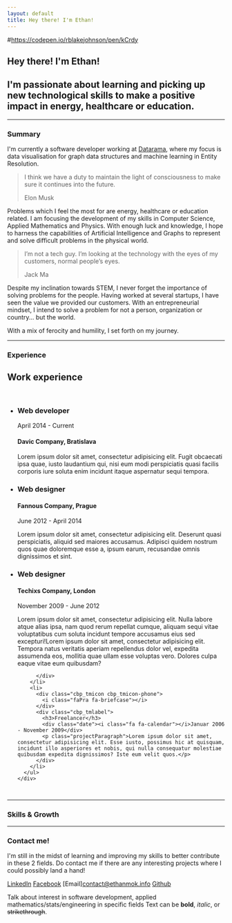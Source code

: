 ```yaml
---
layout: default
title: Hey there! I'm Ethan!
---
```

#https://codepen.io/rblakejohnson/pen/kCrdy
## [](#header-2) **Hey there!** I'm Ethan!

## [](#header-2)I'm passionate about learning and picking up new technological skills to make a positive impact in energy, healthcare or education.

* * *

### [](#header-3) Summary

 I'm currently a software developer working at [Datarama](htttp://www.datarama.com), where my focus is data visualisation for graph data structures and machine learning in Entity Resolution. 

> I think we have a duty to maintain the light of consciousness to make sure it continues into the future. 
>
> Elon Musk

Problems which I feel the most for are energy, healthcare or education related. I am focusing the development of my skills in Computer Science, Applied Mathematics and Physics. With enough luck and knowledge, I hope to harness the capabilities of Artificial Intelligence and Graphs to represent and solve difficult problems in the physical world.

>I’m not a tech guy. I’m looking at the technology with the eyes of my customers, normal people’s eyes.
>
> Jack Ma

Despite my inclination towards STEM, I never forget the importance of solving problems for the people. Having worked at several startups, I have seen the value we provided our customers. With an entrepreneurial mindset, I intend to solve a problem for not a person, organization or country... but the world. 

With a mix of ferocity and humility, I set forth on my journey.

* * *

### [](#header-3) Experience

<div id="workexperience" class="sectionClass">
  <div class="row ">
    <div class="sectiontitle">
      <h2>Work experience</h2>
      <span class="headerLine"></span>
    </div>
    <div class="fullWidth eight columns">
      <ul class="cbp_tmtimeline">
        <li>
          <div class="cbp_tmicon cbp_tmicon-phone">
            <i class="faPra fa-briefcase"></i>
          </div>
          <div class="cbp_tmlabel">
            <h3>Web developer</h3>
            <div class="date">
              <i class="fa fa-calendar"></i>April 2014 - Current
            </div>
            <h4><i class="fa fa-flag"></i>Davic Company, Bratislava</h4>
            <p class="projectParagraph">Lorem ipsum dolor sit amet, consectetur adipisicing elit. Fugit obcaecati ipsa quae, iusto laudantium qui, nisi eum modi perspiciatis quasi facilis corporis iure soluta enim incidunt itaque aspernatur sequi tempora.</p>
          </div>
        </li>
        <li>
          <div class="cbp_tmicon cbp_tmicon-screen">
            <i class="faPra fa-briefcase"></i>
          </div>
          <div class="cbp_tmlabel">
            <h3>Web designer</h3>
            <h4><i class="fa fa-flag"></i>Fannous Company, Prague</h4>
            <div class="date"><i class="fa fa-calendar"></i>June 2012 - April 2014</div>
            <p class="projectParagraph">Lorem ipsum dolor sit amet, consectetur adipisicing elit. Deserunt quasi perspiciatis, aliquid sed maiores accusamus. Adipisci quidem nostrum quos quae doloremque esse a, ipsum earum, recusandae omnis dignissimos et sint.</p>
          </div>
        </li>
        <li>
          <div class="cbp_tmicon cbp_tmicon-mail">
            <i class="faPra fa-briefcase"></i>
          </div>
          <div class="cbp_tmlabel">
            <h3>Web designer</h3>
            <h4><i class="fa fa-flag"></i>Techixs Company, London</h4>
            <div class="date"><i class="fa fa-calendar"></i>November 2009 - June 2012</div>
            <p class="projectParagraph">Lorem ipsum dolor sit amet, consectetur adipisicing elit. Nulla labore atque alias ipsa, nam quod rerum repellat cumque, aliquam sequi vitae voluptatibus cum soluta incidunt tempore accusamus eius sed excepturi!Lorem ipsum dolor sit amet,
              consectetur adipisicing elit. Tempora natus veritatis aperiam repellendus dolor vel, expedita assumenda eos, mollitia quae ullam esse voluptas vero. Dolores culpa eaque vitae eum quibusdam?</p>

          </div>
        </li>
        <li>
          <div class="cbp_tmicon cbp_tmicon-phone">
            <i class="faPra fa-briefcase"></i>
          </div>
          <div class="cbp_tmlabel">
            <h3>Freelancer</h3>
            <div class="date"><i class="fa fa-calendar"></i>Januar 2006 - November 2009</div>
            <p class="projectParagraph">Lorem ipsum dolor sit amet, consectetur adipisicing elit. Esse iusto, possimus hic at quisquam, incidunt illo asperiores et nobis, qui nulla consequatur molestiae quibusdam expedita dignissimos? Iste eum velit quos.</p>
          </div>
        </li>
      </ul>
    </div>
  </div>
</div>

* * *


### [](#header-3) Skills & Growth

* * *

### [](#header-3)Contact me!
I'm still in the midst of learning and improving my skills to better contribute in these 2 fields. Do contact me if there are any interesting projects where I could possibly land a hand!

[LinkedIn](www.linkedin.com/ethanmok) [Facebook](www.facebook.com/mokmf) [Email]contact@ethanmok.info [Github](www.github.com/EthanMMF.github.io)

Talk about interest in software development, applied mathematics/stats/engineering in specific fields
Text can be **bold**, _italic_, or ~~strikethrough~~.
